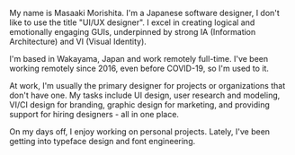 My name is Masaaki Morishita. I'm a Japanese software designer, I don't like to use the title "UI/UX designer".
I excel in creating logical and emotionally engaging GUIs, underpinned by strong IA (Information Architecture) and VI (Visual Identity).

I'm based in Wakayama, Japan and work remotely full-time. I've been working remotely since 2016, even before COVID-19, so I'm used to it.

At work, I'm usually the primary designer for projects or organizations that don't have one. My tasks include UI design, user research and modeling, VI/CI design for branding, graphic design for marketing, and providing support for hiring designers - all in one place.

On my days off, I enjoy working on personal projects. Lately, I've been getting into typeface design and font engineering.